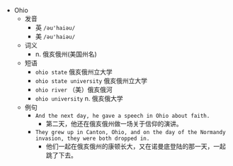 - Ohio
  - 发音
    - 英 `/əu'haiəu/`
    - 美 `/əu'haiəu/`
  - 词义
    - n. 俄亥俄州(美国州名)
  - 短语
    - `ohio state` 俄亥俄州立大学 
    - `ohio state university` 俄亥俄州立大学 
    - `ohio river` （美）俄亥俄河 
    - `ohio university` n. 俄亥俄大学 
  - 例句
    - `And the next day, he gave a speech in Ohio about faith.`
      - 第二天，他还在俄亥俄州做一场关于信仰的演讲。
    - `They grew up in Canton, Ohio, and on the day of the Normandy invasion, they were both dropped in.`
      - 他们一起在俄亥俄州的康顿长大，又在诺曼底登陆的那一天，一起跳了下去。

